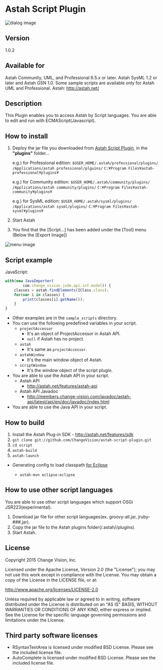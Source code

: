 Astah Script Plugin
=============================
![dialog image](https://github.com/ChangeVision/astah-script-plugin/raw/master/doc/screenshots/script_dialog.png)

Version
------------
1.0.2

Available for
------------
Astah Community, UML, and Professional 6.5.x or later.
Astah SysML 1.2 or later and Astah GSN 1.0.
Some sample scripts are available only for Astah UML and Professional.
Astah: http://astah.net/

Description
------------
This Plugin enables you to access Astah by Script languages.
You are able to edit and run with ECMAScript(Javascript).

How to install
------------
1. Deploy the jar file you downloaded from [Astah Script Plugin](http://astah.change-vision.com/plugins/astah_script_plugin/1.0.2.html), in the **"plugins"** folder...

    e.g.) for Professional edition: 
    `$USER_HOME/.astah/professional/plugins/`
    `/Applications/astah professional/plguins/`
    `C:¥Program Files¥astah-professional¥plugins¥`
    
    e.g.) for Community edition: 
    `$USER_HOME/.astah/community/plugins/`
    `/Applications/astah community/plugins/`
    `C:¥Program Files¥astah-community¥plugins¥`

    e.g.) for SysML edition: 
    `$USER_HOME/.astah/sysml/plugins/`
    `/Applications/astah sysml/plugins/`
    `C:¥Program Files¥astah-sysml¥plugins¥`

2. Start Astah

3. You find that the [Script...] has been added under the [Tool] menu (Below the [Export Image])

![menu image](https://github.com/ChangeVision/astah-script-plugin/raw/master/doc/screenshots/script_menu.png)

Script example
------------
JavaScript:
```javascript
with(new JavaImporter(
        com.change_vision.jude.api.inf.model)) {
    classes = astah.findElements(IClass.class);
    for(var i in classes) {
        print(classes[i].getName());
    }
}
```
 * Other examples are in the `sample_scripts` directory.
 * You can use the following predefined variables in your script.
   * `projectAccessor`
     * It's an object of ProjectAccessor in Astah API.
     * `null` if Astah has no project.
   * `astah`
     * It's same as `projectAccessor`.
   * `astahWindow`
     * It's the main window object of Astah.
   * `scriptWindow`
     * It's the window object of the script plugin.
 * You are able to use the Astah API in your script.
   * Astah API
     * <http://astah.net/features/astah-api>
   * Astah API Javadoc
     * <http://members.change-vision.com/javadoc/astah-api/latest/api/en/doc/javadoc/index.html>
 * You are able to use the Java API in your script.

How to build
------------
1. Install the Astah Plug-in SDK - <http://astah.net/features/sdk>
2. `git clone git://github.com/ChangeVision/astah-script-plugin.git`
3. `cd script`
4. `astah-build`
5. `astah-launch`

 * Generating config to load classpath [for Eclipse](http://astah.net/tutorials/plug-ins/plugin_tutorial_en/html/helloworld.html#eclipse)

      * `astah-mvn eclipse:eclipse`

How to use other script languages
------------
You are able to use other script languages which support OSGi JSR223(experimental).

1. Download jar file for other script languages(ex. groovy-all.jar, jruby-###.jar).
2. Copy the jar file to the Astah plugins folder(<user-home>/.astah/<Astah-edition>/plugins).
3. Start Astah.

License
------------
Copyright 2015 Change Vision, Inc.

Licensed under the Apache License, Version 2.0 (the "License");
you may not use this work except in compliance with the License.
You may obtain a copy of the License in the LICENSE file, or at:

   <http://www.apache.org/licenses/LICENSE-2.0>

Unless required by applicable law or agreed to in writing, software
distributed under the License is distributed on an "AS IS" BASIS,
WITHOUT WARRANTIES OR CONDITIONS OF ANY KIND, either express or implied.
See the License for the specific language governing permissions and
limitations under the License.

Third party software licenses
------------
 * RSyntaxTextArea is licensed under modified BSD License.  Please see the included license file.
 * AutoComplete is licensed under modified BSD License.  Please see the included license file.

